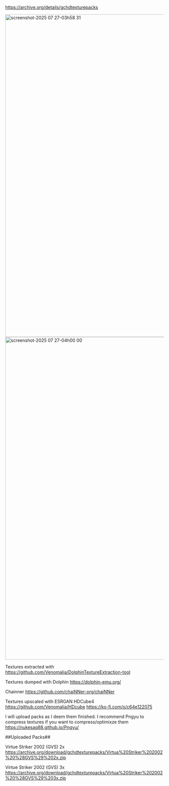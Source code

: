 https://archive.org/details/gchdtexturepacks

<img width="1280" height="1024" alt="screenshot-2025 07 27-03h58 31" src="https://github.com/user-attachments/assets/576f3414-2bce-44e1-96ff-29b05f32d039" />
<img width="1280" height="1024" alt="screenshot-2025 07 27-04h00 00" src="https://github.com/user-attachments/assets/5bb43817-6e50-4c1e-86e7-a27c7df3f16f" />

Textures extracted with https://github.com/Venomalia/DolphinTextureExtraction-tool

Textures dumped with Dolphin https://dolphin-emu.org/

Chainner https://github.com/chaiNNer-org/chaiNNer

Textures upscaled with ESRGAN HDCube4
https://github.com/Venomalia/HDcube
https://ko-fi.com/s/c64e122075

I will upload packs as I deem them finished. I recommend Pngyu to compress textures if you want to compress/optimixze them https://nukesaq88.github.io/Pngyu/

##Uploaded Packs##

Virtue Striker 2002 (GVS) 2x https://archive.org/download/gchdtexturepacks/Virtua%20Striker%202002%20%28GVS%29%202x.zip

Virtue Striker 2002 (GVS) 3x https://archive.org/download/gchdtexturepacks/Virtua%20Striker%202002%20%28GVS%29%203x.zip
